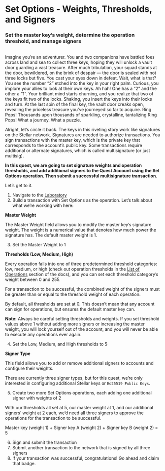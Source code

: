 # Set Options - Weights, Thresholds, and Signers
### Set the master key’s weight, determine the operation threshold, and manage signers
<br>
Imagine you’re an adventurer. You and two companions have battled foes across land and sea to collect three keys, hoping they will unlock a vault door guarding a vast treasure. After much tribulation, your squad stands at the door, bewildered, on the brink of despair — the door is sealed with not three locks but five. You cast your eyes down in defeat. Wait, what is that? You see the number “2” etched into the key in your right palm. Curious, you implore your allies to look at their own keys. Ah hah! One has a “2” and the other a “1”. Your brilliant mind starts churning, and you realize that two of the keys fit two of the locks. Shaking, you insert the keys into their locks and turn. At the last spin of the final key, the vault door creaks open, revealing the priceless treasure you’ve journeyed so far to acquire. Ring Pops! Thousands upon thousands of sparkling, crystalline, tantalizing Ring Pops! What a journey. What a puzzle.

Alright, let’s circle it back. The keys in this riveting story work like signatures on the Stellar network. Signatures are needed to authorize transactions. You sign transactions with the master key, which is the private key that corresponds to the account’s public key. Some transactions require additional or alternate signatures, which is called multisignature (or just multisig).

**In this quest, we are going to set signature weights and operation thresholds, and add additional signers to the Quest Account using the Set Options operation. Then submit a successful multisignature transaction.**

Let’s get to it.

1. Navigate to the [Laboratory](https://laboratory.stellar.org/#account-creator?network=test)
2. Build a transaction with Set Options as the operation. Let’s talk about what we’re working with here:

**Master Weight**

The Master Weight field allows you to modify the master key’s signature weight. The weight is a numerical value that denotes how much power the signature has. The default master weight is 1.

3. Set the Master Weight to 1

**Thresholds (Low, Medium, High)**

Every operation falls into one of three predetermined threshold categories: low, medium, or high (check out operation thresholds in the [List of Operations](https://developers.stellar.org/docs/start/list-of-operations/) section of the docs), and you can set each threshold category’s weight between 0 and 255.

For a transaction to be successful, the combined weight of the signers must be greater than or equal to the threshold weight of each operation.

By default, all thresholds are set at 0. This doesn’t mean that any account can sign for operations, but ensures the default master key can.

**Note:** Always be careful setting thresholds and weights. If you set threshold values above 1 without adding more signers or increasing the master weight, you will lock yourself out of the account, and you will never be able to execute any operations ever again.

4. Set the Low, Medium, and High thresholds to 5

**Signer Type**

This field allows you to add or remove additional signers to accounts and configure their weights.

There are currently three signer types, but for this quest, we’re only interested in configuring additional Stellar keys or `Ed25519 Public Keys`.

5. Create two more Set Options operations, each adding one additional signer with weights of 2

With our thresholds all set at 5, our master weight at 1, and our additional signers’ weight at 2 each, we’d need all three signers to approve the operations for the transaction to be successful.

Master key (weight 1) + Signer key A (weight 2) + Signer key B (weight 2) = 5

6. Sign and submit the transaction
7. Submit another transaction to the network that is signed by all three signers
8. If your transaction was successful, congratulations! Go ahead and claim that badge.
